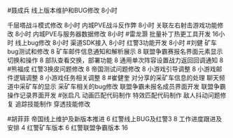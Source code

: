 #聂成兵 
线上版本维护和BUG修改      8小时

千层塔战斗模式修改        8小时
内城PVE战斗反作弊       8小时
关联左右射击游戏功能修改   8小时
内城PVE与服务器数据修改    8小时
#雷龙灏 
批量补丁热更工具开发      16小时
线上bug修改               8小时
渠道SDK接入               8小时
红警3功能开发             8小时
#刘健 
矿车bug测试和修改	8
矿车邮件信息通知和解析展示	8
联盟争霸赛报名界面元素显示切换和操作	8
部队查看交换，部署功能	8
通用单次阵容设置战力返回回调通知	8
#熊福成 
红警3换皮问题修改                                    8
帝国测试问题修改                                      8
小游戏引导调整                                          8
小游戏邮件逻辑调整                                   8
小游戏任务相关调整                                   8
#崔健奎 
对分享的采矿车信息的处理
聊天频道中采矿车的显示
采矿车相关的bug修改
联盟争霸未报名成员界面开发
联盟争霸操作记录界面开发
#张启凡 
动画匹配代码制作
特效匹配代码制作
敌人抖动问题修复
追踪技能制作
穿透技能修改

#胡菲菲 
帝国线上维护及新版本推进      6
红警线上BUG及红警3     8
工作进度跟进及安排   4
红警矿车版本 6
红警联盟争霸版本 16